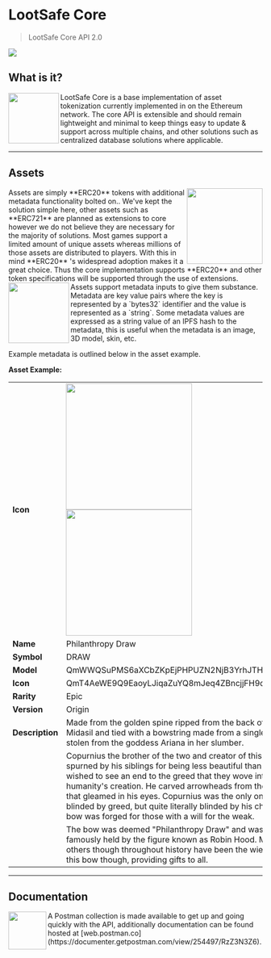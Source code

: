 # LootSafe Core
> LootSafe Core API 2.0

![](https://lootsafe.io/app/images/exchange.gif)

## What is it?

<img src="https://i.imgur.com/vGK8EF3.png" align="left" width="100" />
LootSafe Core is a base implementation of asset tokenization currently implemented in on the Ethereum network. 
The core API is extensible and should remain lightweight and minimal to keep things easy to update & support across
multiple chains, and other solutions such as centralized database solutions where applicable.



---



## Assets

<img src="https://i.imgur.com/A4LKoPb.png" align="right" height="150" />
Assets are simply **ERC20** tokens with additional metadata functionality bolted on.. 
We've kept the solution simple here, other assets such as **ERC721** are planned as 
extensions to core however we do not believe they are necessary for the majority of solutions. Most games support a 
limited amount of unique assets whereas millions of those assets are distributed to players. With this in mind **ERC20**
's widespread adoption makes it a great choice. Thus the core implementation 
supports **ERC20** and other token specifications will be supported through the use of extensions. 


<img src="https://i.imgur.com/EgwSq3o.png" align="left" height="120" />
Assets support metadata inputs to give them substance. Metadata are key value pairs where the key is represented by a 
`bytes32` identifier and the value is represented as a `string`. Some metadata values are expressed as a string value of 
an IPFS hash to the metadata, this is useful when the metadata is an image, 3D model, skin, etc. 

Example metadata is outlined below in the asset example. 


**Asset Example:**

|                 |                   |
|-----------------|-------------------|
| **Icon**        |<img src="https://i.imgur.com/QJSFuKW.png"  height=250 /> <img src="https://images-ext-2.discordapp.net/external/nigBBQFV2M-Xl1L2BqzAsCYJJpQ0gL41Rv3PhPH-DQw/https/gateway.ipfs.io/ipfs/QmcLpZJptMhtpYTKRmUgTthCUErazPujZcpn4fJGDFYV6H"  height=250 /> |
| **Name**        | Philanthropy Draw |
| **Symbol**      | DRAW              |
| **Model**       | QmWWQSuPMS6aXCbZKpEjPHPUZN2NjB3YrhJTHsV4X3vb2t              |
| **Icon**        | QmT4AeWE9Q9EaoyLJiqaZuYQ8mJeq4ZBncjjFH9dQ9uDVA              |
| **Rarity**      | Epic              |
| **Version**     | Origin            |
| **Description** | Made from the golden spine ripped from the back of the god Midasil and tied with a bowstring made from a single silver hair stolen from the goddess Ariana in her slumber.             |
|                 | Copurnius the brother of the two and creator of this bow was spurned by his siblings for being less beautiful than they. He wished to see an end to the greed that they wove into humanity's creation.  He carved arrowheads from the copper that gleamed in his eyes.  Copurnius was the only one not blinded by greed, but quite literally blinded by his charity. This bow was forged for those with a will for the weak.  |
|                 | The bow was deemed "Philanthropy Draw" and was most famously held by the figure known as Robin Hood.  Many others though throughout history have been the wielders of this bow though, providing gifts to all. |


---

## Documentation

<img src="https://proxy.duckduckgo.com/iu/?u=http%3A%2F%2Fblog.getpostman.com%2Fwp-content%2Fuploads%2F2015%2F04%2Flogo-postman-512--551cff77v1_site_icon.png&f=1" width=75 align="left" />
A Postman collection is made available to get up and going quickly with the API, additionally documentation can be found 
hosted at [web.postman.co](https://documenter.getpostman.com/view/254497/RzZ3N3Z6).
